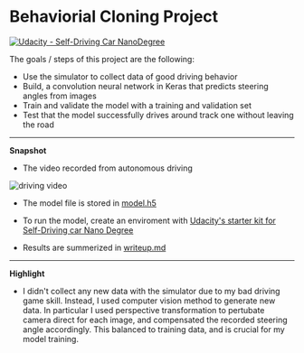 # Behaviorial Cloning Project

[![Udacity - Self-Driving Car NanoDegree](https://s3.amazonaws.com/udacity-sdc/github/shield-carnd.svg)](http://www.udacity.com/drive)

The goals / steps of this project are the following:
* Use the simulator to collect data of good driving behavior
* Build, a convolution neural network in Keras that predicts steering angles from images
* Train and validate the model with a training and validation set
* Test that the model successfully drives around track one without leaving the road

---

**Snapshot**

* The video recorded from autonomous driving

![driving video](https://github.com/wandonye/carnd_P3/blob/master/run1.gif "Track 1")

* The model file is stored in [model.h5](https://github.com/wandonye/carnd_P3/blob/master/model.h5)

* To run the model, create an enviroment with [Udacity's starter kit for Self-Driving car Nano Degree](https://github.com/udacity/CarND-Term1-Starter-Kit)

* Results are summerized in [writeup.md](https://github.com/wandonye/carnd_P3/blob/master/writeup.md)

---

**Highlight**

* I didn't collect any new data with the simulator due to my bad driving game skill. Instead, I used computer vision method to generate new data. In particular I used perspective transformation to pertubate camera direct for each image, and compensated the recorded steering angle accordingly. This balanced to training data, and is crucial for my model training.
